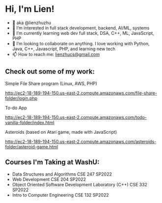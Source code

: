 # Hi, I'm Lien!
- 👋 aka @lienzhuzhu
- 👀 I’m interested in full stack development, backend, AI/ML, systems
- 🌱 I’m currently learning web dev full stack, DSA, C++, ML, JavaScript, PHP
- 💞️ I’m looking to collaborate on anything. I love working with Python, Java, C++, Javascript, PHP, and learning new tech
- 📫 How to reach me: lienzhucs@gmail.com

## Check out some of my work:

Simple File Share program (Linux, AWS, PHP)

http://ec2-18-189-194-150.us-east-2.compute.amazonaws.com/file-share-folder/login.php

To-do App

http://ec2-18-189-194-150.us-east-2.compute.amazonaws.com/todo-vanilla-folder/index.html

Asteroids (based on Atari game, made with JavaScript)

http://ec2-18-189-194-150.us-east-2.compute.amazonaws.com/asteroids-folder/asteroid-game.html


## Courses I'm Taking at WashU:
- Data Structures and Algorithms CSE 247 SP2022
- Web Development CSE 204 SP2022
- Object Oriented Software Development Laboratory (C++) CSE 332 SP2022
- Intro to Computer Engineering CSE 132 SP2022

<!---
lienzhuzhu/lienzhuzhu is a ✨ special ✨ repository because its `README.md` (this file) appears on your GitHub profile.
You can click the Preview link to take a look at your changes.
--->
